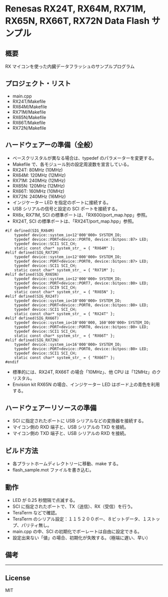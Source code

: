 Renesas RX24T, RX64M, RX71M, RX65N, RX66T, RX72N Data Flash サンプル
=========

## 概要
RX マイコンを使った内臓データフラッシュのサンプルプログラム
   
## プロジェクト・リスト
 - main.cpp
 - RX24T/Makefile
 - RX64M/Makefile
 - RX71M/Makefile
 - RX65N/Makefile
 - RX66T/Makefile
 - RX72N/Makefile
   
## ハードウェアーの準備（全般）
 - ベースクリスタルが異なる場合は、typedef のパラメーターを変更する。
 - Makefile で、各モジュール別の設定周波数を宣言している。
 - RX24T:  80MHz (10MHz)
 - RX64M: 120MHz (12MHz)
 - RX71M: 240MHz (12MHz)
 - RX65N: 120MHz (12MHz)
 - RX66T: 160MHz (10MHz)
 - RX72N: 240MHz (16MHz)
 - インジケーター LED を指定のポートに接続する。
 - USB シリアルの信号と設定の SCI ポートを接続する。
 - RX6x, RX71M, SCI の標準ポートは、「RX600/port_map.hpp」参照。
 - RX24T, SCI の標準ポートは、「RX24T/port_map.hpp」参照。
```
#if defined(SIG_RX64M)
	typedef device::system_io<12'000'000> SYSTEM_IO;
	typedef device::PORT<device::PORT0, device::bitpos::B7> LED;
	typedef device::SCI1 SCI_CH;
	static const char* system_str_ = { "RX64M" };
#elif defined(SIG_RX71M)
	typedef device::system_io<12'000'000> SYSTEM_IO;
	typedef device::PORT<device::PORT0, device::bitpos::B7> LED;
	typedef device::SCI1 SCI_CH;
	static const char* system_str_ = { "RX71M" };
#elif defined(SIG_RX65N)
	typedef device::system_io<12'000'000> SYSTEM_IO;
	typedef device::PORT<device::PORT7, device::bitpos::B0> LED;
	typedef device::SCI9 SCI_CH;
	static const char* system_str_ = { "RX65N" };
#elif defined(SIG_RX24T)
	typedef device::system_io<10'000'000> SYSTEM_IO;
	typedef device::PORT<device::PORT0, device::bitpos::B0> LED;
	typedef device::SCI1 SCI_CH;
	static const char* system_str_ = { "RX24T" };
#elif defined(SIG_RX66T)
	typedef device::system_io<10'000'000, 160'000'000> SYSTEM_IO;
	typedef device::PORT<device::PORT0, device::bitpos::B0> LED;
	typedef device::SCI1 SCI_CH;
	static const char* system_str_ = { "RX66T" };
#elif defined(SIG_RX72N)
	typedef device::system_io<16'000'000> SYSTEM_IO;
	typedef device::PORT<device::PORT0, device::bitpos::B0> LED;
	typedef device::SCI1 SCI_CH;
	static const char* system_str_ = { "RX66T" };
#endif
```
 - 標準的には、RX24T, RX66T の場合「10MHz」、他 CPU は「12MHz」のクリスタル。
 - Envision kit RX65N の場合、インジケーター LED はボード上の青色を利用する。
   
## ハードウェアーリソースの準備
 - SCI に指定されたポートに USB シリアルなどの変換器を接続する。
 - マイコン側の RXD 端子と、USB シリアルの TXD を接続。
 - マイコン側の TXD 端子と、USB シリアルの RXD を接続。
   
## ビルド方法
 - 各プラットホームディレクトリーに移動、make する。
 - flash_sample.mot ファイルを書き込む。
   
## 動作
 - LED が 0.25 秒間隔で点滅する。
 - SCI に指定されたポートで、TX（送信）、RX（受信）を行う。
 - TeraTerm などで確認。
 - TeraTerm のシリアル設定：１１５２００ボー、８ビットデータ、１ストップ、パリティ無し。
 - main.cpp の中、SCI の初期化でボーレートは自由に設定できる。
 - 設定出来ない「値」の場合、初期化が失敗する。（極端に遅い、早い）
    
## 備考
      
-----
   
License
----

MIT
